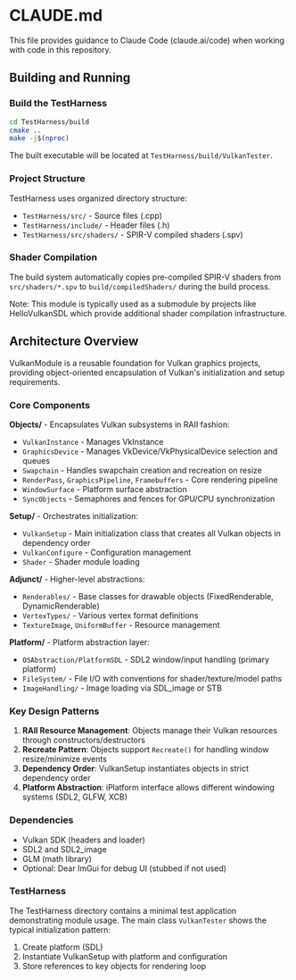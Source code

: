 # CLAUDE.md

This file provides guidance to Claude Code (claude.ai/code) when working with code in this repository.

## Building and Running

### Build the TestHarness
```bash
cd TestHarness/build
cmake ..
make -j$(nproc)
```

The built executable will be located at `TestHarness/build/VulkanTester`.

### Project Structure
TestHarness uses organized directory structure:
- `TestHarness/src/` - Source files (.cpp)
- `TestHarness/include/` - Header files (.h)
- `TestHarness/src/shaders/` - SPIR-V compiled shaders (.spv)

### Shader Compilation
The build system automatically copies pre-compiled SPIR-V shaders from `src/shaders/*.spv` to `build/compiledShaders/` during the build process.

Note: This module is typically used as a submodule by projects like HelloVulkanSDL which provide additional shader compilation infrastructure.

## Architecture Overview

VulkanModule is a reusable foundation for Vulkan graphics projects, providing object-oriented encapsulation of Vulkan's initialization and setup requirements.

### Core Components

**Objects/** - Encapsulates Vulkan subsystems in RAII fashion:
- `VulkanInstance` - Manages VkInstance
- `GraphicsDevice` - Manages VkDevice/VkPhysicalDevice selection and queues
- `Swapchain` - Handles swapchain creation and recreation on resize
- `RenderPass`, `GraphicsPipeline`, `Framebuffers` - Core rendering pipeline
- `WindowSurface` - Platform surface abstraction
- `SyncObjects` - Semaphores and fences for GPU/CPU synchronization

**Setup/** - Orchestrates initialization:
- `VulkanSetup` - Main initialization class that creates all Vulkan objects in dependency order
- `VulkanConfigure` - Configuration management
- `Shader` - Shader module loading

**Adjunct/** - Higher-level abstractions:
- `Renderables/` - Base classes for drawable objects (FixedRenderable, DynamicRenderable)
- `VertexTypes/` - Various vertex format definitions
- `TextureImage`, `UniformBuffer` - Resource management

**Platform/** - Platform abstraction layer:
- `OSAbstraction/PlatformSDL` - SDL2 window/input handling (primary platform)
- `FileSystem/` - File I/O with conventions for shader/texture/model paths
- `ImageHandling/` - Image loading via SDL_image or STB

### Key Design Patterns

1. **RAII Resource Management**: Objects manage their Vulkan resources through constructors/destructors
2. **Recreate Pattern**: Objects support `Recreate()` for handling window resize/minimize events
3. **Dependency Order**: VulkanSetup instantiates objects in strict dependency order
4. **Platform Abstraction**: iPlatform interface allows different windowing systems (SDL2, GLFW, XCB)

### Dependencies

- Vulkan SDK (headers and loader)
- SDL2 and SDL2_image
- GLM (math library)
- Optional: Dear ImGui for debug UI (stubbed if not used)

### TestHarness

The TestHarness directory contains a minimal test application demonstrating module usage. The main class `VulkanTester` shows the typical initialization pattern:
1. Create platform (SDL)
2. Instantiate VulkanSetup with platform and configuration
3. Store references to key objects for rendering loop